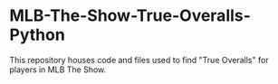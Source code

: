 # MLB-The-Show-True-Overalls-Python
This repository houses code and files used to find "True Overalls" for players in MLB The Show.
